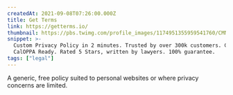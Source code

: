 ```yaml
---
createdAt: 2021-09-08T07:26:00.000Z
title: Get Terms
link: https://getterms.io/
thumbnail: https://pbs.twimg.com/profile_images/1174951355959541760/CMNyXG2v_400x400.jpg
snippet: >-
  Custom Privacy Policy in 2 minutes. Trusted by over 300k customers. GDPR &
  CalOPPA Ready. Rated 5 Stars, written by lawyers. 100% guarantee.
tags: ["legal"]
---
```

A generic, free policy suited to personal websites or where privacy concerns are limited.